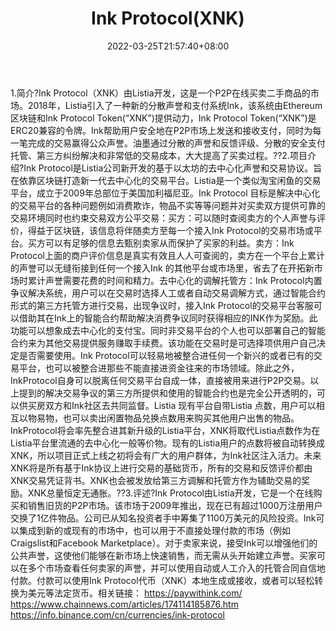 ﻿---
weight: 
title: "Ink Protocol(XNK)"
description: "Ink Protocol（XNK）由Listia开发，这是一个P2P在线买卖二手商品的市场"
date: 2022-03-25T21:57:40+08:00
lastmod: 2022-03-25T16:45:40+08:00
draft: false
authors: ["Metabd"]
featuredImage: "ink-protocolxnk.webp"
link: ""
tags: ["数字代币","Ink Protocol(XNK)"]
categories: ["navigation"]
navigation: ["数字代币"]
lightgallery: true
toc: true
pinned: false
recommend: false
recommend1: false
---
1.简介?Ink Protocol（XNK）由Listia开发，这是一个P2P在线买卖二手商品的市场。2018年，Listia引入了一种新的分散声誉和支付系统Ink，该系统由Ethereum区块链和Ink Protocol Token(“XNK”)提供动力，Ink Protocol Token(“XNK”)是ERC20兼容的令牌。Ink帮助用户安全地在P2P市场上发送和接收支付，同时为每一笔完成的交易赢得公众声誉。油墨通过分散的声誉和反馈评级、分散的安全支付托管、第三方纠纷解决和非常低的交易成本，大大提高了买卖过程。??2.项目介绍?Ink Protocol是Listia公司新开发的基于以太坊的去中心化声誉和交易协议。旨在依靠区块链打造新一代去中心化的交易平台。Listia是一个类似淘宝闲鱼的交易平台，成立于2009年总部位于美国加利福尼亚。Ink Protocol 目标是解决中心化的交易平台的各种问题例如消费欺诈，物品不实等等问题并对买卖双方提供可靠的交易环境同时也约束交易双方公平交易：买方：可以随时查阅卖方的个人声誉与评价，得益于区块链，该信息将伴随卖方至每一个接入Ink Protocol的交易市场或平台。买方可以有足够的信息去甄别卖家从而保护了买家的利益。卖方：Ink Protocol上面的商户评价信息是真实有效且人人可查阅的，卖方在一个平台上累计的声誉可以无缝衔接到任何一个接入Ink 的其他平台或市场里，省去了在开拓新市场时累计声誉需要花费的时间和精力。去中心化的调解托管方：Ink Protocol内置争议解决系统，用户可以在交易时选择人工或者自动交易调解方式，通过智能合约形式的第三方托管方进行交易，出现争议时，接入Ink Protocol的交易平台客服可以借助其在Ink上的智能合约帮助解决消费争议同时获得相应的INK作为奖励。此功能可以想象成去中心化的支付宝。同时非交易平台的个人也可以部署自己的智能合约来为其他交易提供服务赚取手续费。该功能在交易时是可选择项供用户自己决定是否需要使用。Ink Protocol可以轻易地被整合进任何一个新兴的或者已有的交易平台，也可以被整合进那些不能直接进资金往来的市场领域。除此之外，InkProtocol自身可以脱离任何交易平台自成一体，直接被用来进行P2P交易。以上提到的解决交易争议的第三方所提供和使用的智能合约也是完全公开透明的，可以供买房双方和Ink社区去共同监督。Listia 现有平台自带Listia 点数，用户可以相互以物易物，也可以卖出闲置物品兑换点数用来购买其他用户出售的物品。InkProtocol将会率先整合进其新升级的Listia平台，XNK将取代Listia点数作为在Listia平台里流通的去中心化一般等价物。现有的Listia用户的点数将被自动转换成XNK，所以项目正式上线之初将会有广大的用户群体，为Ink社区注入活力。未来XNK将是所有基于Ink协议上进行交易的基础货币，所有的交易和反馈评价都由XNK交易凭证背书。XNK也会被发放给第三方调解和托管方作为辅助交易的奖励。XNK总量恒定无通胀。??3.评述?Ink Protocol由Listia开发，它是一个在线购买和销售旧货的P2P市场。该市场于2009年推出，现在已有超过1000万注册用户交换了1亿件物品。公司已从知名投资者手中筹集了1100万美元的风险投资。Ink可以集成到新的或现有的市场中，也可以用于不直接处理付款的市场（例如Craigslist和Facebook Marketplace）。对于卖家来说，接受Ink可以增强他们的公共声誉，这使他们能够在新市场上快速销售，而无需从头开始建立声誉。买家可以在多个市场查看任何卖家的声誉，并可以使用自动或人工介入的托管合同自信地付款。付款可以使用Ink Protocol代币（XNK）本地生成或接收，或者可以轻松转换为美元等法定货币。相关链接：
https://paywithink.com/
https://www.chainnews.com/articles/174114185876.htm
https://info.binance.com/cn/currencies/ink-protocol
